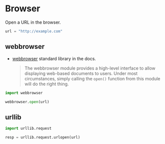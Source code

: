 # Browser

Open a URL in the browser.

```python
url = "http://example.com"
```


## webbrowser

- [webbrowser](https://docs.python.org/3/library/webbrowser.html) standard library in the docs.
    > The webbrowser module provides a high-level interface to allow displaying web-based documents to users.
    > Under most circumstances, simply calling the `open()` function from this module will do the right thing.
    
```python
import webbrowser

webbrowser.open(url)
```


## urllib

```python
import urllib.request

resp = urllib.request.urlopen(url)
```
